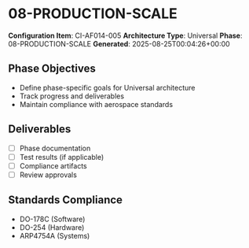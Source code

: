 # 08-PRODUCTION-SCALE

**Configuration Item**: CI-AF014-005
**Architecture Type**: Universal
**Phase**: 08-PRODUCTION-SCALE
**Generated**: 2025-08-25T00:04:26+00:00

## Phase Objectives
- Define phase-specific goals for Universal architecture
- Track progress and deliverables
- Maintain compliance with aerospace standards

## Deliverables
- [ ] Phase documentation
- [ ] Test results (if applicable)
- [ ] Compliance artifacts
- [ ] Review approvals

## Standards Compliance
- DO-178C (Software)
- DO-254 (Hardware)
- ARP4754A (Systems)
